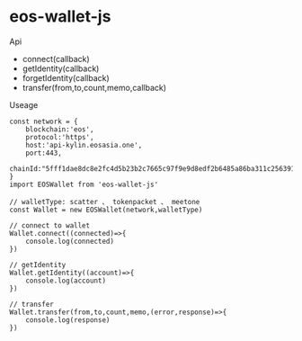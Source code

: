 # eos-wallet-js

Api

- connect(callback)
- getIdentity(callback)
- forgetIdentity(callback)
- transfer(from,to,count,memo,callback)


Useage

```
const network = {
    blockchain:'eos',
    protocol:'https',
    host:'api-kylin.eosasia.one',
    port:443,
    chainId:"5fff1dae8dc8e2fc4d5b23b2c7665c97f9e9d8edf2b6485a86ba311c25639191"
}
import EOSWallet from 'eos-wallet-js'

// walletType: scatter 、 tokenpacket 、 meetone
const Wallet = new EOSWallet(network,walletType)

// connect to wallet
Wallet.connect((connected)=>{
	console.log(connected)
})

// getIdentity
Wallet.getIdentity((account)=>{
	console.log(account)
})

// transfer
Wallet.transfer(from,to,count,memo,(error,response)=>{
	console.log(response)
})
```